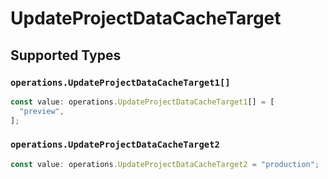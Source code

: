 # UpdateProjectDataCacheTarget


## Supported Types

### `operations.UpdateProjectDataCacheTarget1[]`

```typescript
const value: operations.UpdateProjectDataCacheTarget1[] = [
  "preview",
];
```

### `operations.UpdateProjectDataCacheTarget2`

```typescript
const value: operations.UpdateProjectDataCacheTarget2 = "production";
```

